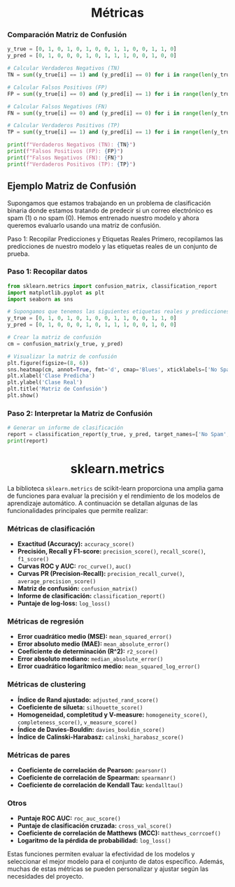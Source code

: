 <h1 align="center">Métricas</h1>

### Comparación Matriz de Confusión
```python
y_true = [0, 1, 0, 1, 0, 1, 0, 0, 1, 1, 0, 0, 1, 1, 0]
y_pred = [0, 1, 0, 0, 0, 1, 0, 1, 1, 1, 0, 0, 1, 0, 0]

# Calcular Verdaderos Negativos (TN)
TN = sum((y_true[i] == 1) and (y_pred[i] == 0) for i in range(len(y_true)))

# Calcular Falsos Positivos (FP)
FP = sum((y_true[i] == 0) and (y_pred[i] == 1) for i in range(len(y_true)))

# Calcular Falsos Negativos (FN)
FN = sum((y_true[i] == 0) and (y_pred[i] == 0) for i in range(len(y_true)))

# Calcular Verdaderos Positivos (TP)
TP = sum((y_true[i] == 1) and (y_pred[i] == 1) for i in range(len(y_true)))

print(f"Verdaderos Negativos (TN): {TN}")
print(f"Falsos Positivos (FP): {FP}")
print(f"Falsos Negativos (FN): {FN}")
print(f"Verdaderos Positivos (TP): {TP}")
```

## Ejemplo Matriz de Confusión

Supongamos que estamos trabajando en un problema de clasificación binaria donde estamos tratando de predecir si un correo electrónico es spam (1) o no spam (0). Hemos entrenado nuestro modelo y ahora queremos evaluarlo usando una matriz de confusión.

Paso 1: Recopilar Predicciones y Etiquetas Reales
Primero, recopilamos las predicciones de nuestro modelo y las etiquetas reales de un conjunto de prueba.

### Paso 1: Recopilar datos
```python
from sklearn.metrics import confusion_matrix, classification_report
import matplotlib.pyplot as plt
import seaborn as sns

# Supongamos que tenemos las siguientes etiquetas reales y predicciones del modelo
y_true = [0, 1, 0, 1, 0, 1, 0, 0, 1, 1, 0, 0, 1, 1, 0]
y_pred = [0, 1, 0, 0, 0, 1, 0, 1, 1, 1, 0, 0, 1, 0, 0]

# Crear la matriz de confusión
cm = confusion_matrix(y_true, y_pred)

# Visualizar la matriz de confusión
plt.figure(figsize=(8, 6))
sns.heatmap(cm, annot=True, fmt='d', cmap='Blues', xticklabels=['No Spam', 'Spam'], yticklabels=['No Spam', 'Spam'])
plt.xlabel('Clase Predicha')
plt.ylabel('Clase Real')
plt.title('Matriz de Confusión')
plt.show()


```

### Paso 2: Interpretar la Matriz de Confusión
```python
# Generar un informe de clasificación
report = classification_report(y_true, y_pred, target_names=['No Spam', 'Spam'])
print(report)
```

<h1 align="center">sklearn.metrics</h1>

La biblioteca `sklearn.metrics` de scikit-learn proporciona una amplia gama de funciones para evaluar la precisión y el rendimiento de los modelos de aprendizaje automático. A continuación se detallan algunas de las funcionalidades principales que permite realizar:

### Métricas de clasificación

- **Exactitud (Accuracy):** `accuracy_score()`
- **Precisión, Recall y F1-score:** `precision_score()`, `recall_score()`, `f1_score()`
- **Curvas ROC y AUC:** `roc_curve()`, `auc()`
- **Curvas PR (Precision-Recall):** `precision_recall_curve()`, `average_precision_score()`
- **Matriz de confusión:** `confusion_matrix()`
- **Informe de clasificación:** `classification_report()`
- **Puntaje de log-loss:** `log_loss()`

### Métricas de regresión

- **Error cuadrático medio (MSE):** `mean_squared_error()`
- **Error absoluto medio (MAE):** `mean_absolute_error()`
- **Coeficiente de determinación (R^2):** `r2_score()`
- **Error absoluto mediano:** `median_absolute_error()`
- **Error cuadrático logarítmico medio:** `mean_squared_log_error()`

### Métricas de clustering

- **Índice de Rand ajustado:** `adjusted_rand_score()`
- **Coeficiente de silueta:** `silhouette_score()`
- **Homogeneidad, completitud y V-measure:** `homogeneity_score()`, `completeness_score()`, `v_measure_score()`
- **Índice de Davies-Bouldin:** `davies_bouldin_score()`
- **Índice de Calinski-Harabasz:** `calinski_harabasz_score()`

### Métricas de pares

- **Coeficiente de correlación de Pearson:** `pearsonr()`
- **Coeficiente de correlación de Spearman:** `spearmanr()`
- **Coeficiente de correlación de Kendall Tau:** `kendalltau()`

### Otros

- **Puntaje ROC AUC:** `roc_auc_score()`
- **Puntaje de clasificación cruzada:** `cross_val_score()`
- **Coeficiente de correlación de Matthews (MCC):** `matthews_corrcoef()`
- **Logaritmo de la pérdida de probabilidad:** `log_loss()`

Estas funciones permiten evaluar la efectividad de los modelos y seleccionar el mejor modelo para el conjunto de datos específico. Además, muchas de estas métricas se pueden personalizar y ajustar según las necesidades del proyecto.
